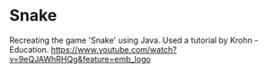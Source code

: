# Snake
Recreating the game 'Snake' using Java.
Used a tutorial by Krohn - Education. https://www.youtube.com/watch?v=9eQJAWhRHQg&feature=emb_logo
